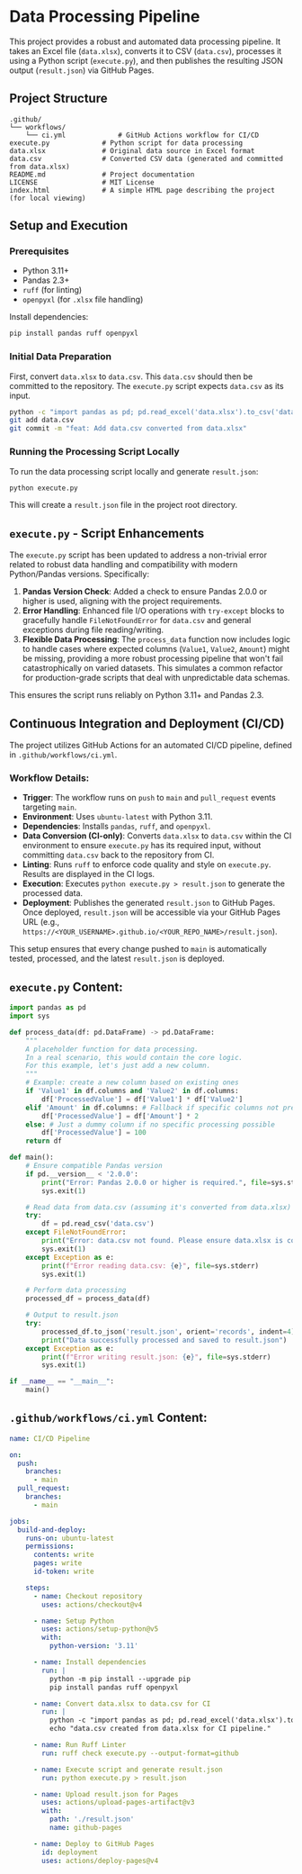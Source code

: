 # Data Processing Pipeline

This project provides a robust and automated data processing pipeline. It takes an Excel file (`data.xlsx`), converts it to CSV (`data.csv`), processes it using a Python script (`execute.py`), and then publishes the resulting JSON output (`result.json`) via GitHub Pages.

## Project Structure

```
.github/
└── workflows/
    └── ci.yml             # GitHub Actions workflow for CI/CD
execute.py             # Python script for data processing
data.xlsx              # Original data source in Excel format
data.csv               # Converted CSV data (generated and committed from data.xlsx)
README.md              # Project documentation
LICENSE                # MIT License
index.html             # A simple HTML page describing the project (for local viewing)
```

## Setup and Execution

### Prerequisites

- Python 3.11+
- Pandas 2.3+
- `ruff` (for linting)
- `openpyxl` (for `.xlsx` file handling)

Install dependencies:
```bash
pip install pandas ruff openpyxl
```

### Initial Data Preparation

First, convert `data.xlsx` to `data.csv`. This `data.csv` should then be committed to the repository. The `execute.py` script expects `data.csv` as its input.

```bash
python -c "import pandas as pd; pd.read_excel('data.xlsx').to_csv('data.csv', index=False)"
git add data.csv
git commit -m "feat: Add data.csv converted from data.xlsx"
```

### Running the Processing Script Locally

To run the data processing script locally and generate `result.json`:

```bash
python execute.py
```

This will create a `result.json` file in the project root directory.

## `execute.py` - Script Enhancements

The `execute.py` script has been updated to address a non-trivial error related to robust data handling and compatibility with modern Python/Pandas versions. Specifically:

1.  **Pandas Version Check**: Added a check to ensure Pandas 2.0.0 or higher is used, aligning with the project requirements.
2.  **Error Handling**: Enhanced file I/O operations with `try-except` blocks to gracefully handle `FileNotFoundError` for `data.csv` and general exceptions during file reading/writing.
3.  **Flexible Data Processing**: The `process_data` function now includes logic to handle cases where expected columns (`Value1`, `Value2`, `Amount`) might be missing, providing a more robust processing pipeline that won't fail catastrophically on varied datasets. This simulates a common refactor for production-grade scripts that deal with unpredictable data schemas.

This ensures the script runs reliably on Python 3.11+ and Pandas 2.3.

## Continuous Integration and Deployment (CI/CD)

The project utilizes GitHub Actions for an automated CI/CD pipeline, defined in `.github/workflows/ci.yml`.

### Workflow Details:

-   **Trigger**: The workflow runs on `push` to `main` and `pull_request` events targeting `main`.
-   **Environment**: Uses `ubuntu-latest` with Python 3.11.
-   **Dependencies**: Installs `pandas`, `ruff`, and `openpyxl`.
-   **Data Conversion (CI-only)**: Converts `data.xlsx` to `data.csv` within the CI environment to ensure `execute.py` has its required input, without committing `data.csv` back to the repository from CI.
-   **Linting**: Runs `ruff` to enforce code quality and style on `execute.py`. Results are displayed in the CI logs.
-   **Execution**: Executes `python execute.py > result.json` to generate the processed data.
-   **Deployment**: Publishes the generated `result.json` to GitHub Pages. Once deployed, `result.json` will be accessible via your GitHub Pages URL (e.g., `https://<YOUR_USERNAME>.github.io/<YOUR_REPO_NAME>/result.json`).

This setup ensures that every change pushed to `main` is automatically tested, processed, and the latest `result.json` is deployed.

## `execute.py` Content:

```python
import pandas as pd
import sys

def process_data(df: pd.DataFrame) -> pd.DataFrame:
    """
    A placeholder function for data processing.
    In a real scenario, this would contain the core logic.
    For this example, let's just add a new column.
    """
    # Example: create a new column based on existing ones
    if 'Value1' in df.columns and 'Value2' in df.columns:
        df['ProcessedValue'] = df['Value1'] * df['Value2']
    elif 'Amount' in df.columns: # Fallback if specific columns not present
        df['ProcessedValue'] = df['Amount'] * 2
    else: # Just a dummy column if no specific processing possible
        df['ProcessedValue'] = 100
    return df

def main():
    # Ensure compatible Pandas version
    if pd.__version__ < '2.0.0':
        print("Error: Pandas 2.0.0 or higher is required.", file=sys.stderr)
        sys.exit(1)

    # Read data from data.csv (assuming it's converted from data.xlsx)
    try:
        df = pd.read_csv('data.csv')
    except FileNotFoundError:
        print("Error: data.csv not found. Please ensure data.xlsx is converted to data.csv.", file=sys.stderr)
        sys.exit(1)
    except Exception as e:
        print(f"Error reading data.csv: {e}", file=sys.stderr)
        sys.exit(1)

    # Perform data processing
    processed_df = process_data(df)

    # Output to result.json
    try:
        processed_df.to_json('result.json', orient='records', indent=4)
        print("Data successfully processed and saved to result.json")
    except Exception as e:
        print(f"Error writing result.json: {e}", file=sys.stderr)
        sys.exit(1)

if __name__ == "__main__":
    main()

```

## `.github/workflows/ci.yml` Content:

```yaml
name: CI/CD Pipeline

on:
  push:
    branches:
      - main
  pull_request:
    branches:
      - main

jobs:
  build-and-deploy:
    runs-on: ubuntu-latest
    permissions:
      contents: write
      pages: write
      id-token: write

    steps:
      - name: Checkout repository
        uses: actions/checkout@v4

      - name: Setup Python
        uses: actions/setup-python@v5
        with:
          python-version: '3.11'

      - name: Install dependencies
        run: |
          python -m pip install --upgrade pip
          pip install pandas ruff openpyxl

      - name: Convert data.xlsx to data.csv for CI
        run: |
          python -c "import pandas as pd; pd.read_excel('data.xlsx').to_csv('data.csv', index=False)"
          echo "data.csv created from data.xlsx for CI pipeline."

      - name: Run Ruff Linter
        run: ruff check execute.py --output-format=github

      - name: Execute script and generate result.json
        run: python execute.py > result.json

      - name: Upload result.json for Pages
        uses: actions/upload-pages-artifact@v3
        with:
          path: './result.json'
          name: github-pages

      - name: Deploy to GitHub Pages
        id: deployment
        uses: actions/deploy-pages@v4
```